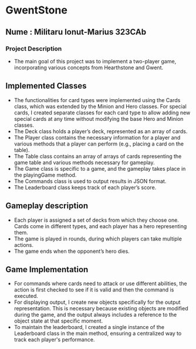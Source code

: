 # GwentStone 
## Nume : Militaru Ionut-Marius 323CAb

### Project Description 
* The main goal of this project was to implement 
a two-player game, incorporating various concepts from Hearthstone and Gwent.


## Implemented Classes
* The functionalities for card types were implemented using the Cards class, 
which was extended by the Minion and Hero classes. For special cards, I created 
separate classes for each card type to allow adding new special cards at any time 
without modifying the base Hero and Minion classes.
* The Deck class holds a player’s deck, represented as an array of cards.
* The Player class contains the necessary information for a player and various 
methods that a player can perform (e.g., placing a card on the table).
* The Table class contains an array of arrays of cards representing 
the game table and various methods necessary for gameplay.
* The Game class is specific to a game, and the gameplay takes place in the 
playingGame method.
* The Commands class is used to output results in JSON format.
* The Leaderboard class keeps track of each player’s score.

## Gameplay description
* Each player is assigned a set of decks from which they choose one.
Cards come in different types, and each player has a hero representing them.
* The game is played in rounds, during which players can take multiple actions.
* The game ends when the opponent’s hero dies.

## Game Implementation
* For commands where cards need to attack or use different abilities, 
the action is first checked to see if it is valid and then the command is executed. 
* For displaying output, I create new objects specifically for the output 
representation. This is necessary because existing objects are modified during the 
game, and the output always includes a reference to the object state at that specific moment.
* To maintain the leaderboard, I created a single instance of the Leaderboard class 
in the main method, ensuring a centralized way to track each player's performance.

